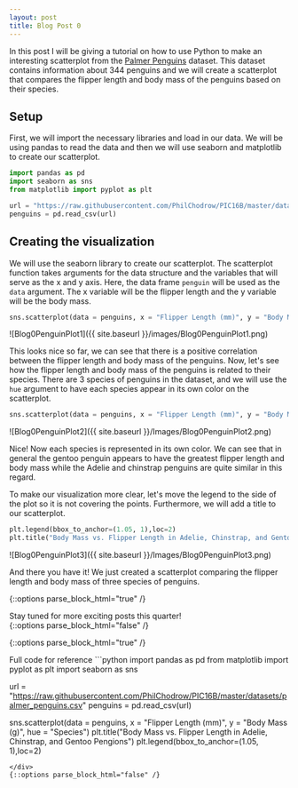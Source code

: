 ```yaml
---
layout: post
title: Blog Post 0
---
```


In this post I will be giving a tutorial on how to use Python to make an interesting scatterplot from the [Palmer Penguins](https://github.com/allisonhorst/palmerpenguins) dataset. This dataset contains information about 344 penguins and we will create a scatterplot that compares the flipper length and body mass of the penguins based on their species.

## Setup

First, we will import the necessary libraries and load in our data. We will be using pandas to read the data and then we will use seaborn and matplotlib to create our scatterplot.

```python
import pandas as pd
import seaborn as sns
from matplotlib import pyplot as plt

url = "https://raw.githubusercontent.com/PhilChodrow/PIC16B/master/datasets/palmer_penguins.csv"
penguins = pd.read_csv(url)
```

## Creating the visualization

We will use the seaborn library to create our scatterplot. The scatterplot function takes arguments for the data structure and the variables that will serve as the x and y axis. Here, the data frame `penguin` will be used as the `data` argument. The x variable will be the flipper length and the y variable will be the body mass.

```python
sns.scatterplot(data = penguins, x = "Flipper Length (mm)", y = "Body Mass (g)")
```

![Blog0PenguinPlot1]({{ site.baseurl }}/images/Blog0PenguinPlot1.png)

This looks nice so far, we can see that there is a positive correlation between the flipper length and body mass of the penguins. Now, let's see how the flipper length and body mass of the penguins is related to their species. There are 3 species of penguins in the dataset, and we will use the `hue` argument to have each species appear in its own color on the scatterplot.


```python
sns.scatterplot(data = penguins, x = "Flipper Length (mm)", y = "Body Mass (g)", hue = "Species")
```
![Blog0PenguinPlot2]({{ site.baseurl }}/Images/Blog0PenguinPlot2.png)

Nice! Now each species is represented in its own color. We can see that in general the gentoo penguin appears to have the greatest flipper length and body mass while the Adelie and chinstrap penguins are quite similar in this regard.

To make our visualization more clear, let's move the legend to the side of the plot so it is not covering the points. Furthermore, we will add a title to our scatterplot.

```python
plt.legend(bbox_to_anchor=(1.05, 1),loc=2)
plt.title("Body Mass vs. Flipper Length in Adelie, Chinstrap, and Gentoo Pengions")
```

![Blog0PenguinPlot3]({{ site.baseurl }}/Images/Blog0PenguinPlot3.png)

And there you have it! We just created a scatterplot comparing the flipper length and body mass of three species of penguins.

{::options parse_block_html="true" /}
<div class="got-help">
Stay tuned for more exciting posts this quarter!
</div>
{::options parse_block_html="false" /}

{::options parse_block_html="true" /}
<div class="gave-help">
Full code for reference
```python
import pandas as pd
from matplotlib import pyplot as plt
import seaborn as sns

url = "https://raw.githubusercontent.com/PhilChodrow/PIC16B/master/datasets/palmer_penguins.csv"
penguins = pd.read_csv(url)

sns.scatterplot(data = penguins, x = "Flipper Length (mm)", y = "Body Mass (g)", hue = "Species")
plt.title("Body Mass vs. Flipper Length in Adelie, Chinstrap, and Gentoo Pengions")
plt.legend(bbox_to_anchor=(1.05, 1),loc=2)
```
</div>
{::options parse_block_html="false" /}
